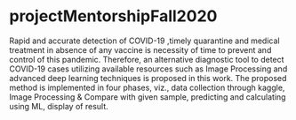# projectMentorshipFall2020
Rapid and accurate detection of COVID-19 ,timely quarantine and medical treatment in absence of any vaccine is necessity of time to prevent and control of this pandemic.
Therefore, an alternative diagnostic tool to detect COVID-19 cases utilizing available resources such as Image Processing and advanced deep learning techniques is proposed in this work.
The proposed method is implemented in four phases, viz., data collection through kaggle, Image Processing & Compare with given sample, predicting and calculating using ML, display of result.

